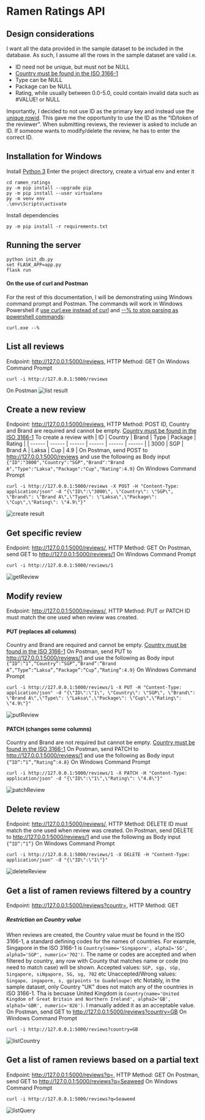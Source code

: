 # Ramen Ratings API

## Design considerations
I want all the data provided in the sample dataset to be included in the database. As such, I assume all the rows in the sample dataset are valid i.e.
- ID need not be unique, but must not be NULL
- [Country must be found in the ISO 3166-1]
- Type can be NULL
- Package can be NULL
- Rating, while usually between 0.0-5.0, could contain invalid data such as #VALUE! or NULL

Importantly, I decided to not use ID as the primary key and instead use the [unique rowid]. This gave me the opportunity to use the ID as the “ID/token of the reviewer”. When submitting reviews, the reviewer is asked to include an ID. If someone wants to modify/delete the review, he has to enter the correct ID.

## Installation for Windows
Install [Python 3]
Enter the project directory, create a virtual env and enter it
```
cd ramen_ratings
py -m pip install --upgrade pip
py -m pip install --user virtualenv
py -m venv env
.\env\Scripts\activate
```
Install dependencies
```
py -m pip install -r requirements.txt
```

## Running the server
```
python init_db.py
set FLASK_APP=app.py
flask run
```
#### On the use of curl and Postman
For the rest of this documentation, I will be demonstrating using Windows command prompt and Postman. The commands will work in Windows Powershell if [use curl.exe instead of curl] and [--% to stop parsing as powershell commands]:
```
curl.exe --%
```

## List all reviews
Endpoint: http://127.0.0.1:5000/reviews, HTTP Method: GET
On Windows Command Prompt
```
curl -i http://127.0.0.1:5000/reviews
```
On Postman
![list result](https://github.com/royangkr/ramen-ratings/raw/main/screenshots/listreviews.PNG "list result")

## Create a new review
Endpoint: http://127.0.0.1:5000/reviews, HTTP Method: POST
ID, Country and Brand are required and cannot be empty. [Country must be found in the ISO 3166-1]
To create a review with 
| ID | Country | Brand | Type | Package | Rating |
| ------ | ------ | ------ | ------ | ------ | ------ |
| 3000 | SGP | Brand A | Laksa | Cup | 4.9 |
On Postman, send POST to http://127.0.0.1:5000/reviews and use the following as Body input
`{"ID":"3000","Country":"SGP","Brand":"Brand A","Type":"Laksa","Package":"Cup","Rating":4.9}`
On Windows Command Prompt
```
curl -i http://127.0.0.1:5000/reviews -X POST -H "Content-Type: application/json" -d "{\"ID\":\"3000\", \"Country\": \"SGP\", \"Brand\": \"Brand A\",\"Type\": \"Laksa\",\"Package\": \"Cup\",\"Rating\": \"4.9\"}"
```
![create result](https://github.com/royangkr/ramen-ratings/raw/main/screenshots/createReview.PNG "create result")

## Get specific review
Endpoint: http://127.0.0.1:5000/reviews/<rowid>, HTTP Method: GET
On Postman, send GET to http://127.0.0.1:5000/reviews/1
On Windows Command Prompt
```
curl -i http://127.0.0.1:5000/reviews/1
```
![getReview](https://github.com/royangkr/ramen-ratings/raw/main/screenshots/getReview.PNG "getReview")
## Modify review
Endpoint: http://127.0.0.1:5000/reviews/<rowid>, HTTP Method: PUT or PATCH
ID must match the one used when review was created.
#### PUT (replaces all columns)
Country and Brand are required and cannot be empty. [Country must be found in the ISO 3166-1]
On Postman, send PUT to http://127.0.0.1:5000/reviews/1 and use the following as Body input
`{“ID”:“1”,“Country”:“SGP”,“Brand”:“Brand A”,“Type”:“Laksa”,“Package”:“Cup”,“Rating”:4.9}`
On Windows Command Prompt
```
curl -i http://127.0.0.1:5000/reviews/1 -X PUT -H "Content-Type: application/json" -d "{\"ID\":\"1\", \"Country\": \"SGP\", \"Brand\": \"Brand A\",\"Type\": \"Laksa\",\"Package\": \"Cup\",\"Rating\": \"4.9\"}"
```
![putReview](https://github.com/royangkr/ramen-ratings/raw/main/screenshots/putReview.PNG "putReview")
#### PATCH (changes some columns)
Country and Brand are not required but cannot be empty. [Country must be found in the ISO 3166-1]
On Postman, send PATCH to http://127.0.0.1:5000/reviews/1 and use the following as Body input
`{“ID”:“1”,“Rating”:4.8}`
On Windows Command Prompt
```
curl -i http://127.0.0.1:5000/reviews/1 -X PATCH -H "Content-Type: application/json" -d "{\"ID\":\"1\",\"Rating\": \"4.8\"}"
```
![patchReview](https://github.com/royangkr/ramen-ratings/raw/main/screenshots/patchReview.PNG "patchReview")
## Delete review
Endpoint: http://127.0.0.1:5000/reviews/<rowid>, HTTP Method: DELETE
ID must match the one used when review was created.
On Postman, send DELETE to http://127.0.0.1:5000/reviews/1 and use the following as Body input
`{“ID”:“1”}`
On Windows Command Prompt
```
curl -i http://127.0.0.1:5000/reviews/1 -X DELETE -H "Content-Type: application/json" -d "{\"ID\":\"1\"}"
```
![deleteReview](https://github.com/royangkr/ramen-ratings/raw/main/screenshots/deleteReview.PNG "deleteReview")
## Get a list of ramen reviews filtered by a country
Endpoint: http://127.0.0.1:5000/reviews?countr=<country>, HTTP Method: GET
##### Restriction on Country value
When reviews are created, the Country value must be found in the ISO 3166-1, a standard defining codes for the names of countries. 
For example, Singapore in the ISO 3166-1 is `Country(name='Singapore', alpha2='SG', alpha3='SGP', numeric='702')`. The name or codes are accepted and when filtered by country, any row with County that matches name or code (no need to match case) will be shown.
Accepted values: `SGP, sgp, sGp, Singapore, siNgapore, SG, sg, 702` etc
Unaccepted/Wrong values: `Singapo, ingapore, s, gp(points to Guadeloupe)` etc
Notably, in the sample dataset, only Country "UK" does not match any of the countries in ISO 3166-1. Tha is becuase United Kingdom is `Country(name='United Kingdom of Great Britain and Northern Ireland', alpha2='GB', alpha3='GBR', numeric='826')`. I manually added it as an acceptable value.
On Postman, send GET to http://127.0.0.1:5000/reviews?country=GB
On Windows Command Prompt
```
curl -i http://127.0.0.1:5000/reviews?country=GB
```
![listCountry](https://github.com/royangkr/ramen-ratings/raw/main/screenshots/listCountry.PNG "listCountry")
## Get a list of ramen reviews based on a partial text
Endpoint: http://127.0.0.1:5000/reviews?q=<partial text>, HTTP Method: GET
On Postman, send GET to http://127.0.0.1:5000/reviews?q=Seaweed
On Windows Command Prompt
```
curl -i http://127.0.0.1:5000/reviews?q=Seaweed
```
![listQuery](https://github.com/royangkr/ramen-ratings/raw/main/screenshots/listQuery.PNG "listQuery")


[//]: # (These are reference links used in the body of this note and get stripped out when the markdown processor does its job. There is no need to format nicely because it shouldn't be seen. Thanks SO - http://stackoverflow.com/questions/4823468/store-comments-in-markdown-syntax)

   [Python 3]: <https://www.python.org/downloads/>
   [use curl.exe instead of curl]: <https://www.google.com/url?sa=t&rct=j&q=&esrc=s&source=web&cd=&cad=rja&uact=8&ved=2ahUKEwipkcrgjIL4AhXDW3wKHSuzCVIQFnoECBAQAw&url=https%3A%2F%2Fwww.delftstack.com%2Fhowto%2Fpowershell%2Frun-curl-command-via-powershell%2F%23%3A~%3Atext%3Dthe%2520curl%2520in%2520Windows%2520PowerShell%2Cto%2520the%2520Invoke%252DWebRequest%2520cmdlet.&usg=AOvVaw1gDd4xaskqQb9CzNHIJANZ>
   [--% to stop parsing as powershell commands]: <https://docs.microsoft.com/en-us/powershell/module/microsoft.powershell.core/about/about_parsing?view=powershell-7.2#the-stop-parsing-token>
   [unique rowid]:https://www.sqlite.org/rowidtable.html
   [Country must be found in the ISO 3166-1]:#restriction-on-country-value